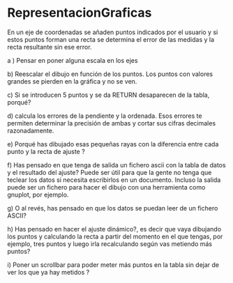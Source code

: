 RepresentacionGraficas
======================

En un eje de coordenadas se añaden puntos indicados por el usuario y si estos puntos forman una recta se determina el error de las medidas y la recta resultante sin ese error.

a ) Pensar en poner alguna escala en los ejes

b) Reescalar el dibujo en función de los puntos.
Los puntos con valores grandes se pierden en la gráfica y no se ven.

c) Si se introducen 5 puntos y se da RETURN desaparecen de la tabla, porqué?

d) calcula los errores de la pendiente y la ordenada.  Esos errores te permiten determinar la precisión de ambas y cortar sus cifras decimales razonadamente.

e) Porqué has dibujado esas pequeñas rayas con la diferencia entre cada punto y la recta de ajuste ?

f) Has pensado en que tenga de salida un fichero ascii con la tabla de datos y el resultado del ajuste?  Puede ser útil para que la gente no tenga que teclear los datos si necesita escribirlos en un documento. Incluso la salida puede ser un fichero para hacer el dibujo con una herramienta como gnuplot, por ejemplo.

g) O al revés, has pensado en que los datos se puedan leer de un fichero ASCII?

h) Has pensado en hacer el ajuste dinámico?, es decir que vaya dibujando los puntos y calculando la recta a partir del momento en el que tengas, por ejemplo, tres puntos y luego irla recalculando según vas metiendo más puntos?

i) Poner un scrollbar para poder meter más puntos en la tabla sin dejar de ver los que ya hay metidos ?
